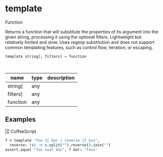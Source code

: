 # template

_Function_

Returns a function that will substitute the properties of its argument into the given string, processing it using the optional filters.
Lightweight but relatively limited and slow. Uses regexp substitution and does not support common templating features, such as control flow, iteration, or escaping.

<pre><code>template string[, filters] &rarr; function</code></pre>
<br>

| name | type | description |
|------|------|-------------|
|string[|any||
|filters]|any||
|function|any||


## Examples


 ||| CoffeeScript 
```coffeescript 
f = template "foo {{ bar | reverse }} baz",
  reverse: (s) -> s.split("").reverse().join("")
assert.equal "foo xuaf baz", f bar: "faux"
```

